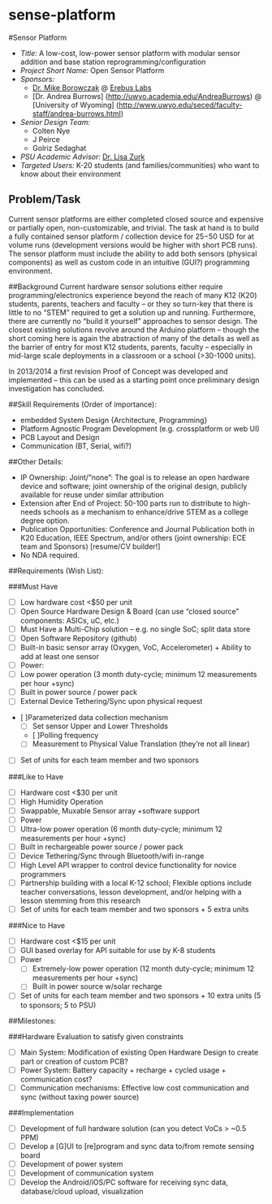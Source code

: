 sense-platform
==============
#Sensor Platform 

+ *Title:* A low-cost, low-power sensor platform with modular sensor addition and base station reprogramming/configuration
+ *Project Short Name:* Open Sensor Platform
+ *Sponsors:* 
  + [Dr. Mike Borowczak](https://www.linkedin.com/in/mborowczak) @ [Erebus Labs](www.erebuslabs.com)
  + [Dr. Andrea Burrows] (http://uwyo.academia.edu/AndreaBurrows) @ [University of Wyoming] (http://www.uwyo.edu/seced/faculty-staff/andrea-burrows.html)
+ *Senior Design Team:* 
    + Colten Nye
    + J Peirce
    + Golriz Sedaghat
+ *PSU Academic Advisor:* [Dr. Lisa Zurk](http://web.cecs.pdx.edu/~zurkl/) 
+ *Targeted Users:* K-20 students (and families/communities) who want to know about their environment 

## Problem/Task
Current sensor platforms are either completed closed source and expensive or partially open, non-customizable, and trivial. The task at hand is to build a fully contained sensor platform / collection device for $25-$50 USD for at volume runs (development versions would be higher with short PCB runs).  The sensor platform must include the ability to add both sensors (physical components) as well as custom code in an intuitive (GUI?) programming environment.

##Background
Current hardware sensor solutions either require programming/electronics experience beyond the reach of many K12 (K20) students, parents, teachers and faculty – or they so turn-key that there is little to no “STEM” required to get a solution up and running. Furthermore, there are currently no “build it yourself” approaches to sensor design. The closest existing solutions revolve around the Arduino platform – though the short coming here is again the abstraction of many of the details as well as the barrier of entry for most K12 students, parents, faculty – especially in mid-large scale deployments in a classroom or a school (>30-1000 units).

In 2013/2014 a first revision Proof of Concept was developed and implemented – this can be used as a starting point once preliminary design investigation has concluded.

##Skill Requirements (Order of importance):
+ embedded System Design {Architecture, Programming}
+ Platform Agnostic Program Development (e.g. crossplatform or web UI)
+ PCB Layout and Design
+	Communication (BT, Serial, wifi?) 

##Other Details: 
+	IP Ownership: Joint/”none”: The goal is to release an open hardware device and software; joint ownership of the original design, publicly available for reuse under similar attribution
+	Extension after End of Project: 50-100 parts run to distribute to high-needs schools as a mechanism to enhance/drive STEM as a college degree option.
+	Publication Opportunities: Conference and Journal Publication both in K20 Education, IEEE Spectrum, and/or others (joint ownership: ECE team and Sponsors) [resume/CV builder!]
+	No NDA required. 

##Requirements (Wish List):

###Must Have
+ [ ]	Low hardware cost <$50 per unit
+ [ ]	Open Source Hardware Design & Board (can use “closed source” components: ASICs, uC, etc.)
  + [ ]	Must Have a Multi-Chip solution – e.g. no single SoC; split data store
+ [ ]	Open Software Repository (github)
+ [ ]	Built-in basic sensor array (Oxygen, VoC, Accelerometer) + Ability to add at least one sensor
+ [ ]	Power:
  + [ ]	Low power operation (3 month duty-cycle; minimum 12 measurements per hour +sync)
  + [ ] Built in power source / power pack
+ [ ]	External Device Tethering/Sync upon physical request
+ [ ]Parameterized data collection mechanism
  + [ ] Set sensor Upper and Lower Thresholds
  + [ ]Polling frequency
  + [ ] Measurement to Physical Value Translation (they’re not all linear)
+ [ ] Set of units for each team member and two sponsors

###Like to Have
+ [ ]	Hardware cost <$30 per unit
+ [ ]	High Humidity Operation
+ [ ]	Swappable, Muxable Sensor array +software support
+ [ ]	Power
  + [ ] Ultra-low power operation (6 month duty-cycle; minimum 12 measurements per hour +sync)
  + [ ] Built in rechargeable power source / power pack
+ [ ] Device Tethering/Sync through Bluetooth/wifi in-range
+ [ ] High Level API wrapper to control device functionality for novice programmers
+ [ ] Partnership building with a local K-12 school; Flexible options include teacher conversations, lesson development, and/or helping with a lesson stemming from this research
+ [ ] Set of units for each team member and two sponsors + 5 extra units

###Nice to Have
+ [ ] Hardware cost <$15 per unit
+ [ ] GUI based overlay for API suitable for use by K-8 students
+ [ ] Power
  + [ ] Extremely-low power operation (12 month duty-cycle; minimum 12 measurements per hour +sync)
  + [ ] Built in power source w/solar recharge
+ [ ] Set of units for each team member and two sponsors + 10 extra units (5 to sponsors; 5 to PSU)

##Milestones:

###Hardware Evaluation to satisfy given constraints 
+ [ ] Main System: Modification of existing Open Hardware Design to create part or creation of custom PCB?
+ [ ] Power System: Battery capacity + recharge + cycled usage + communication cost?
+ [ ] Communication mechanisms: Effective low cost communication and sync (without taxing power source)

###Implementation
+ [ ] Development of full hardware solution (can you detect VoCs > ~0.5 PPM)
+ [ ] Develop a [G]UI to [re]program and sync data to/from remote sensing board 
+ [ ] Development of power system
+ [ ] Development of communication system
+ [ ] Develop the Android/iOS/PC software for receiving sync data, database/cloud upload, visualization
